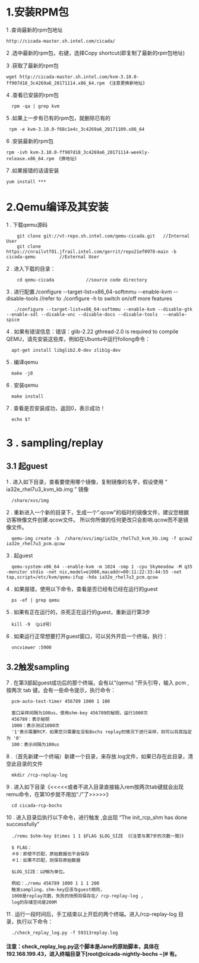 # 1.安装RPM包

1 .查询最新的rpm包地址

    http://cicada-master.sh.intel.com/cicada/    

2 .选中最新的rpm包，右键，选择Copy shortcut(即复制了最新的rpm包地址)

3 .获取了最新的rpm包

    wget http://cicada-master.sh.intel.com/kvm-3.10.0-ff907d18_3c4269a6_20171114.x86_64.rpm 《注意更换新地址》
 
4 .查看已安装的rpm包

      rpm -qa | grep kvm 

5 .如果上一步有已有的rpm包，就删除已有的

     rpm -e kvm-3.10.0-f68c1e4c_3c4269a6_20171109.x86_64 
     
6 .安装最新的rpm包

    rpm -ivh kvm-3.10.0-ff907d18_3c4269a6_20171114-weekly-release.x86_64.rpm 《换地址》
      
7 .如果报错的话请安装

    yum install ***


# 2.Qemu编译及其安装
    
1 . 下载qemu源码
 
        git clone git://vt-repo.sh.intel.com/qemu-cicada.git   //Internal User
        git clone https://cnrailvtf01.jfrail.intel.com/gerrit/repo21ef0978-main -b cicada-qemu         //External User  

2 . 进入下载的目录：

        cd qemu-cicada            //source code directory

3 . 进行配置./configure --target-list=x86_64-softmmu --enable-kvm --disable-tools   //refer to ./configure -h to switch on/off more features

       ./configure --target-list=x86_64-softmmu --enable-kvm --disable-gtk --enable-sdl --disable-vnc --disable-docs --disable-tools  --enable-spice

4 . 如果有错误信息：错误：glib-2.22 gthread-2.0 is required to compile QEMU，请先安装这些库，例如在Ubuntu中运行follong命令：

      apt-get install libglib2.0-dev zlib1g-dev    

5 . 编译qemu
    
      make -j8

6 . 安装qemu

      make install

7 . 查看是否安装成功，返回0，表示成功！

      echo $? 

# 3 . sampling/replay

## 3.1 起guest

1 . 进入如下目录，查看要使用哪个镜像，复制镜像的名字，假设使用 “ ia32e_rhel7u3_kvm_kb.img ” 镜像
    
      /share/xvs/img

2 . 重新进入一个新的目录下，生成一个“.qcow”的临时的镜像文件，建议您根据访客映像文件创建.qcow文件。 所以你所做的任何更改只会影响.qcow而不是镜像文件。

      qemu-img create -b  /share/xvs/img/ia32e_rhel7u3_kvm_kb.img -f qcow2 ia32e_rhel7u3_pcm.qcow

3 . 起guest

      qemu-system-x86_64 --enable-kvm -m 1024 -smp 1 -cpu Skymeadow -M q35 -monitor stdio -net nic,model=e1000,macaddr=00:11:22:33:44:55 -net tap,script=/etc/kvm/qemu-ifup -hda ia32e_rhel7u3_pcm.qcow

4 . 如果报错，使用以下命令，查看是否已经有已经在运行的guest

      ps -ef | grep qemu

5 . 如果有正在运行的，杀死正在运行的guest，重新运行第3步

      kill -9 （pid号）

6 . 如果运行正常想要打开guest窗口，可以另外开启一个终端，执行：

      vncviewer :5900

## 3.2触发sampling 

7 . 在第3部起guest成功后的那个终端，会有以“(qemu) ”开头引导，输入  pcm ,按两次 tab 键。会有一些命令提示，执行命令：

      pcm-auto-test-timer 456789 1000 1 100
      
      窗口采样间隔为100us，使用shm-key 456789的秘钥，运行1000次
      456789：表示秘钥
      1000：表示测试1000次
      '1'表示需要RCP，如果您只需要在没有Bochs replay的情况下进行采样，则可以将其指定为 '0'
      100：表示间隔为100us




8 .（首先新建一个终端）新建一个目录，来存放.log文件，如果已存在此目录，清空此目录的文件

      mkdir /rcp-replay-log  

9 . 进入如下目录《<<<<<或者不进入目录直接输入rem按两次tab键就会出现remu命令，在第10步就不用加“./”了>>>>>》

      cd cicada-rcp-bochs

10 . 进入目录后执行以下命令，进行触发 ,会出现 “The init_rcp_shm has done successfully”

      ./remu $shm-key $times 1 1 $FLAG $LOG_SIZE 《《注意与第7步的次数一致》》

      $ FLAG：
      ＃0：即使不匹配，原始数据也不会保存
      ＃1：如果不匹配，则保存原始数据

      $LOG_SIZE：以MB为单位。

      例如：./remu 456789 1000 1 1 1 200 
      触发sampling，shm-key应该与guest相同，
      1000是replay次数，失败的快照将保存在/ rcp-replay-log ,
      log的存储空间是200M

11 . 运行一段时间后，手工结束以上开启的两个终端。进入/rcp-replay-log 目录，执行以下命令：

      ./check_replay_log.py -f 59313replay.log
      
#### 注意：check_replay_log.py这个脚本是Jane的原始脚本，具体在192.168.199.43，进入终端目录下[root@cicada-nightly-bochs ~]# 有。



      
 
      
